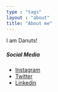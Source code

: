 ```yaml
---
type : "tags"
layout : "about"
title: "About me"
---
```


I am Danuts!

##### Social Media
- [Instagram](https://www.instagram.com/danutsthegreat)
- [Twitter](https://twitter.com/danutsthegreat)
- [Linkedin](https://linkedin.com/in/danutsthegreat)
 

